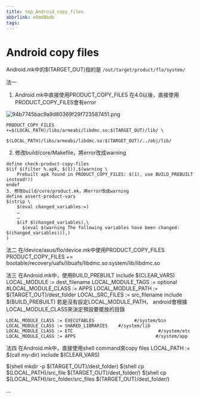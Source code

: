 ```yaml
---
title: tmp_Android_copy_files
abbrlink: e0ad8bdb
tags:
---
```

Android copy files
===

Android.mk中的$(TARGET_OUT)指的是
`/out/target/product/flo/system/`

法一
1. Android.mk中直接使用PRODUCT_COPY_FILES
在4.0以後，直接使用PRODUCT_COPY_FILES會有error

![94b7745bac9a9d80369f29f723587451.png](:/7e3c062cd5f447d6a36db38c93fced0b)

```
PRODUCT_COPY_FILES +=$(LOCAL_PATH)/libs/armeabi/libdmc.so:$(TARGET_OUT)/lib/ \
                     $(LOCAL_PATH)/libs/armeabi/libdmc.so:$(TARGET_OUT)/../obj/lib/
```

2. 修改build/core/Makefile，將error改成warning

```
define check-product-copy-files
$(if $(filter %.apk, $(1)),$(warning \
    Prebuilt apk found in PRODUCT_COPY_FILES: $(1), use BUILD_PREBUILT instead!))
endef
3. 修改build/core/product.mk，將error改成warning
define assert-product-vars
$(strip \
    $(eval changed_variables:=)
    …
    …
    $(if $(changed_variables),\
      $(eval $(warning The following variables have been changed: $(changed_variables))),)
)
```

法二
在/device/asus/flo/device.mk中使用PRODUCT_COPY_FILES
PRODUCT_COPY_FILES += bootable/recovery/uafs/libuafs/libdmc.so:system/lib/libdmc.so

法三
在Android.mk中，使用BUILD_PREBUILT
include $(CLEAR_VARS)
LOCAL_MODULE := dest_filename
LOCAL_MODULE_TAGS := optional
#LOCAL_MODULE_CLASS := APPS
LOCAL_MODULE_PATH := $(TARGET_OUT)/dest_folder
LOCAL_SRC_FILES := src_filename
include $(BUILD_PREBUILT)
若是沒有設定LOCAL_MODULE_PATH，
android會根據LOCAL_MODULE_CLASS來決定預設要擺放的目錄
```
LOCAL_MODULE_CLASS := EXECUTABLES               #/system/bin
LOCAL_MODULE_CLASS := SHARED_LIBRARIES    #/system/lib
LOCAL_MODULE_CLASS := ETC                                #/system/etc
LOCAL_MODULE_CLASS := APPS                              #/system/app
```

法四
在Android.mk中，直接使用shell command來copy files
LOCAL_PATH := $(call my-dir)
include $(CLEAR_VARS)

$(shell mkdir -p $(TARGET_OUT)/dest_folder)
$(shell cp $(LOCAL_PATH)/src_file $(TARGET_OUT)/dest_folder/)
$(shell cp $(LOCAL_PATH)/src_folder/src_files $(TARGET_OUT)/dest_folder/)

...
